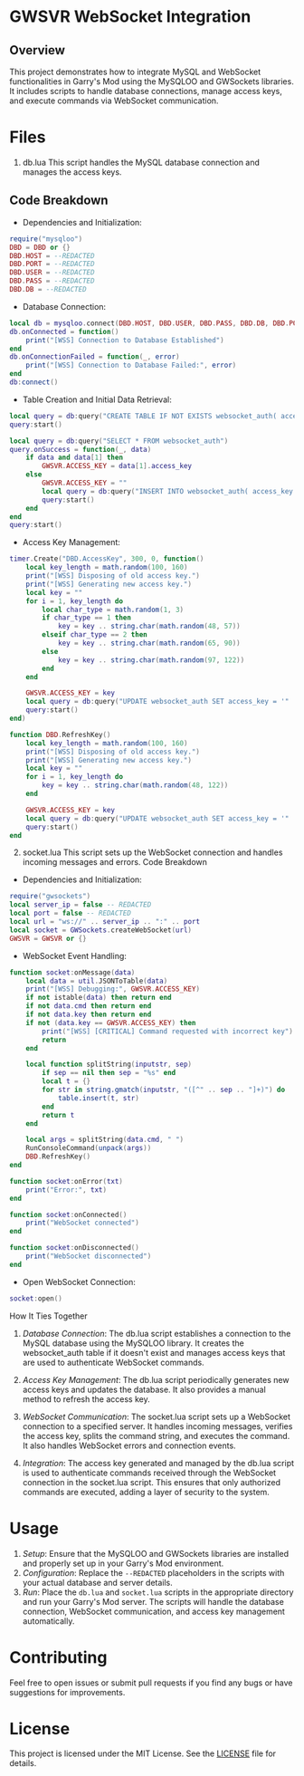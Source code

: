 # GWSVR WebSocket Integration

## Overview

This project demonstrates how to integrate MySQL and WebSocket functionalities in Garry's Mod using the MySQLOO and GWSockets libraries. It includes scripts to handle database connections, manage access keys, and execute commands via WebSocket communication.

# Files

1. db.lua
   This script handles the MySQL database connection and manages the access keys.

## Code Breakdown

- Dependencies and Initialization:
```lua
require("mysqloo")
DBD = DBD or {}
DBD.HOST = --REDACTED
DBD.PORT = --REDACTED
DBD.USER = --REDACTED
DBD.PASS = --REDACTED
DBD.DB = --REDACTED
```

- Database Connection:
```lua
local db = mysqloo.connect(DBD.HOST, DBD.USER, DBD.PASS, DBD.DB, DBD.PORT)
db.onConnected = function()
    print("[WSS] Connection to Database Established")
end
db.onConnectionFailed = function(_, error)
    print("[WSS] Connection to Database Failed:", error)
end
db:connect()
```

- Table Creation and Initial Data Retrieval:
```lua
local query = db:query("CREATE TABLE IF NOT EXISTS websocket_auth( access_key TEXT )")
query:start()

local query = db:query("SELECT * FROM websocket_auth")
query.onSuccess = function(_, data)
    if data and data[1] then
        GWSVR.ACCESS_KEY = data[1].access_key
    else
        GWSVR.ACCESS_KEY = ""
        local query = db:query("INSERT INTO websocket_auth( access_key ) VALUES( '' )")
        query:start()
    end
end
query:start()
```

- Access Key Management:
```lua
timer.Create("DBD.AccessKey", 300, 0, function()
    local key_length = math.random(100, 160)
    print("[WSS] Disposing of old access key.")
    print("[WSS] Generating new access key.")
    local key = ""
    for i = 1, key_length do
        local char_type = math.random(1, 3)
        if char_type == 1 then
            key = key .. string.char(math.random(48, 57))
        elseif char_type == 2 then
            key = key .. string.char(math.random(65, 90))
        else
            key = key .. string.char(math.random(97, 122))
        end
    end

    GWSVR.ACCESS_KEY = key
    local query = db:query("UPDATE websocket_auth SET access_key = '" .. key .. "'")
    query:start()
end)

function DBD.RefreshKey()
    local key_length = math.random(100, 160)
    print("[WSS] Disposing of old access key.")
    print("[WSS] Generating new access key.")
    local key = ""
    for i = 1, key_length do
        key = key .. string.char(math.random(48, 122))
    end

    GWSVR.ACCESS_KEY = key
    local query = db:query("UPDATE websocket_auth SET access_key = '" .. key .. "'")
    query:start()
end
```

2. socket.lua
   This script sets up the WebSocket connection and handles incoming messages and errors.
   Code Breakdown

- Dependencies and Initialization:
```lua
require("gwsockets")
local server_ip = false -- REDACTED
local port = false -- REDACTED
local url = "ws://" .. server_ip .. ":" .. port
local socket = GWSockets.createWebSocket(url)
GWSVR = GWSVR or {}
```

- WebSocket Event Handling:
```lua
function socket:onMessage(data)
    local data = util.JSONToTable(data)
    print("[WSS] Debugging:", GWSVR.ACCESS_KEY)
    if not istable(data) then return end
    if not data.cmd then return end
    if not data.key then return end
    if not (data.key == GWSVR.ACCESS_KEY) then
        print("[WSS] [CRITICAL] Command requested with incorrect key")
        return
    end

    local function splitString(inputstr, sep)
        if sep == nil then sep = "%s" end
        local t = {}
        for str in string.gmatch(inputstr, "([^" .. sep .. "]+)") do
            table.insert(t, str)
        end
        return t
    end

    local args = splitString(data.cmd, " ")
    RunConsoleCommand(unpack(args))
    DBD.RefreshKey()
end

function socket:onError(txt)
    print("Error:", txt)
end

function socket:onConnected()
    print("WebSocket connected")
end

function socket:onDisconnected()
    print("WebSocket disconnected")
end
```

- Open WebSocket Connection:
```lua
socket:open()
```

How It Ties Together

1. _Database Connection_: The db.lua script establishes a connection to the MySQL database using the MySQLOO library. It creates the websocket_auth table if it doesn't exist and manages access keys that are used to authenticate WebSocket commands.

2. _Access Key Management_: The db.lua script periodically generates new access keys and updates the database. It also provides a manual method to refresh the access key.

3. _WebSocket Communication_: The socket.lua script sets up a WebSocket connection to a specified server. It handles incoming messages, verifies the access key, splits the command string, and executes the command. It also handles WebSocket errors and connection events.

4. _Integration_: The access key generated and managed by the db.lua script is used to authenticate commands received through the WebSocket connection in the socket.lua script. This ensures that only authorized commands are executed, adding a layer of security to the system.

# Usage

1. _Setup_: Ensure that the MySQLOO and GWSockets libraries are installed and properly set up in your Garry's Mod environment.
2. _Configuration_: Replace the `--REDACTED` placeholders in the scripts with your actual database and server details.
3. _Run_: Place the `db.lua` and `socket.lua` scripts in the appropriate directory and run your Garry's Mod server. The scripts will handle the database connection, WebSocket communication, and access key management automatically.

# Contributing

Feel free to open issues or submit pull requests if you find any bugs or have suggestions for improvements.

# License

This project is licensed under the MIT License. See the [LICENSE](license.md) file for details.
